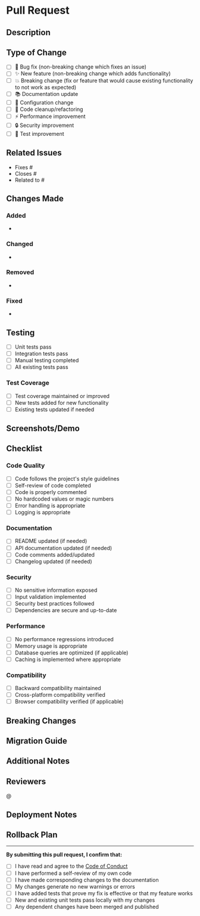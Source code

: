 # Pull Request

## Description

<!-- Provide a brief description of the changes in this PR -->

## Type of Change

<!-- Mark the relevant option with an "x" -->

- [ ] 🐛 Bug fix (non-breaking change which fixes an issue)
- [ ] ✨ New feature (non-breaking change which adds functionality)
- [ ] 💥 Breaking change (fix or feature that would cause existing functionality to not work as expected)
- [ ] 📚 Documentation update
- [ ] 🔧 Configuration change
- [ ] 🧹 Code cleanup/refactoring
- [ ] ⚡ Performance improvement
- [ ] 🔒 Security improvement
- [ ] 🧪 Test improvement

## Related Issues

<!-- Link to related issues using "Fixes #123" or "Closes #123" or "Related to #123" -->

- Fixes #
- Closes #
- Related to #

## Changes Made

<!-- Provide a detailed list of changes made -->

### Added

-

### Changed

-

### Removed

-

### Fixed

-

## Testing

<!-- Describe the tests you ran to verify your changes -->

- [ ] Unit tests pass
- [ ] Integration tests pass
- [ ] Manual testing completed
- [ ] All existing tests pass

### Test Coverage
<!-- If applicable, mention test coverage changes -->

- [ ] Test coverage maintained or improved
- [ ] New tests added for new functionality
- [ ] Existing tests updated if needed

## Screenshots/Demo

<!-- If applicable, add screenshots or demo links -->

## Checklist

<!-- Mark completed items with an "x" -->

### Code Quality

- [ ] Code follows the project's style guidelines
- [ ] Self-review of code completed
- [ ] Code is properly commented
- [ ] No hardcoded values or magic numbers
- [ ] Error handling is appropriate
- [ ] Logging is appropriate

### Documentation

- [ ] README updated (if needed)
- [ ] API documentation updated (if needed)
- [ ] Code comments added/updated
- [ ] Changelog updated (if needed)

### Security

- [ ] No sensitive information exposed
- [ ] Input validation implemented
- [ ] Security best practices followed
- [ ] Dependencies are secure and up-to-date

### Performance

- [ ] No performance regressions introduced
- [ ] Memory usage is appropriate
- [ ] Database queries are optimized (if applicable)
- [ ] Caching is implemented where appropriate

### Compatibility

- [ ] Backward compatibility maintained
- [ ] Cross-platform compatibility verified
- [ ] Browser compatibility verified (if applicable)

## Breaking Changes

<!-- If this PR contains breaking changes, describe them here -->

## Migration Guide

<!-- If applicable, provide migration instructions -->

## Additional Notes

<!-- Any additional information that reviewers should know -->

## Reviewers

<!-- Tag specific reviewers if needed -->

@

## Deployment Notes

<!-- Any special deployment considerations -->

## Rollback Plan

<!-- How to rollback if this change causes issues -->

---

**By submitting this pull request, I confirm that:**

- [ ] I have read and agree to the [Code of Conduct](CODE_OF_CONDUCT.md)
- [ ] I have performed a self-review of my own code
- [ ] I have made corresponding changes to the documentation
- [ ] My changes generate no new warnings or errors
- [ ] I have added tests that prove my fix is effective or that my feature works
- [ ] New and existing unit tests pass locally with my changes
- [ ] Any dependent changes have been merged and published
